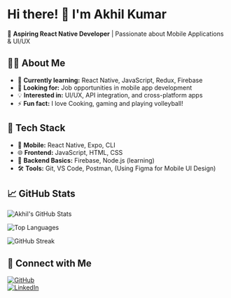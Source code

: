 # Hi there! 👋 I'm Akhil Kumar  
🚀 **Aspiring React Native Developer** | Passionate about Mobile Applications & UI/UX  

## 👨‍💻 About Me  
- 🌱 **Currently learning:** React Native, JavaScript, Redux, Firebase  
- 🎯 **Looking for:**  Job opportunities in mobile app development  
- 💡 **Interested in:** UI/UX, API integration, and cross-platform apps  
- ⚡ **Fun fact:** I love Cooking, gaming and playing volleyball!  

## 🔧 Tech Stack  
- 📱 **Mobile:** React Native, Expo, CLI  
- 🌐 **Frontend:** JavaScript, HTML, CSS  
- 🔗 **Backend Basics:** Firebase, Node.js (learning)  
- 🛠 **Tools:** Git, VS Code, Postman, (Using Figma for Mobile UI Design)

## 📈 GitHub Stats  
![Akhil's GitHub Stats](https://github-readme-stats.vercel.app/api?username=akhil-git-code&show_icons=true&theme=radical)

![Top Languages](https://github-readme-stats.vercel.app/api/top-langs/?username=akhil-git-code&layout=compact&theme=tokyonight) 

![GitHub Streak](https://github-readme-streak-stats.herokuapp.com/?user=akhil-git-code&theme=radical)

## 🔗 Connect with Me  
[![GitHub](https://img.shields.io/badge/GitHub-000?style=for-the-badge&logo=github)](https://github.com/akhil-git-code)  
[![LinkedIn](https://img.shields.io/badge/LinkedIn-0077B5?style=for-the-badge&logo=linkedin)](https://www.linkedin.com/in/akhil-kumar-8808b41a3)
